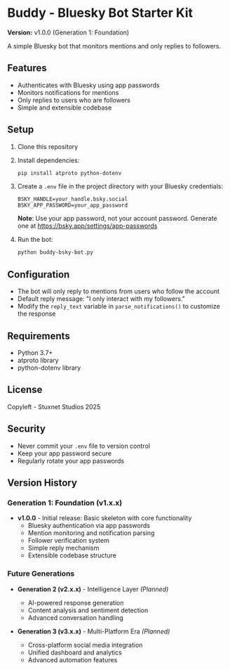 # Buddy - Bluesky Bot Starter Kit

**Version:** v1.0.0 (Generation 1: Foundation)

A simple Bluesky bot that monitors mentions and only replies to followers.

## Features

- Authenticates with Bluesky using app passwords
- Monitors notifications for mentions
- Only replies to users who are followers
- Simple and extensible codebase

## Setup

1. Clone this repository
2. Install dependencies:
   ```bash
   pip install atproto python-dotenv
   ```

3. Create a `.env` file in the project directory with your Bluesky credentials:
   ```
   BSKY_HANDLE=your_handle.bsky.social
   BSKY_APP_PASSWORD=your_app_password
   ```

   **Note**: Use your app password, not your account password. Generate one at https://bsky.app/settings/app-passwords

4. Run the bot:
   ```bash
   python buddy-bsky-bot.py
   ```

## Configuration

- The bot will only reply to mentions from users who follow the account
- Default reply message: "I only interact with my followers."
- Modify the `reply_text` variable in `parse_notifications()` to customize the response

## Requirements

- Python 3.7+
- atproto library
- python-dotenv library

## License

Copyleft - Stuxnet Studios 2025

## Security

- Never commit your `.env` file to version control
- Keep your app password secure
- Regularly rotate your app passwords

## Version History

### Generation 1: Foundation (v1.x.x)
- **v1.0.0** - Initial release: Basic skeleton with core functionality
  - Bluesky authentication via app passwords
  - Mention monitoring and notification parsing
  - Follower verification system
  - Simple reply mechanism
  - Extensible codebase structure

### Future Generations
- **Generation 2 (v2.x.x)** - Intelligence Layer *(Planned)*
  - AI-powered response generation
  - Content analysis and sentiment detection
  - Advanced conversation handling

- **Generation 3 (v3.x.x)** - Multi-Platform Era *(Planned)*
  - Cross-platform social media integration
  - Unified dashboard and analytics
  - Advanced automation features
